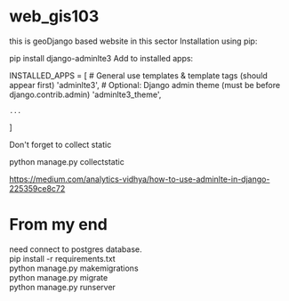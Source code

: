 # web_gis103



this is geoDjango based website in this sector
Installation using pip:

pip install django-adminlte3
Add to installed apps:

INSTALLED_APPS = [
     # General use templates & template tags (should appear first)
    'adminlte3',
     # Optional: Django admin theme (must be before django.contrib.admin)
    'adminlte3_theme',

    ...
]

Don't forget to collect static

python manage.py collectstatic 


https://medium.com/analytics-vidhya/how-to-use-adminlte-in-django-225359ce8c72
# From my end
need connect to postgres database.<br />
pip install -r requirements.txt <br />
python manage.py makemigrations<br />
python manage.py migrate<br />
python manage.py runserver<br />
